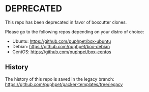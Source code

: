 # DEPRECATED

This repo has been deprecated in favor of boxcutter clones.

Please go to the following repos depending on your distro of choice:

* Ubuntu: https://github.com/puphpet/box-ubuntu
* Debian: https://github.com/puphpet/box-debian
* CentOS: https://github.com/puphpet/box-centos

## History

The history of this repo is saved in the legacy branch: https://github.com/puphpet/packer-templates/tree/legacy
